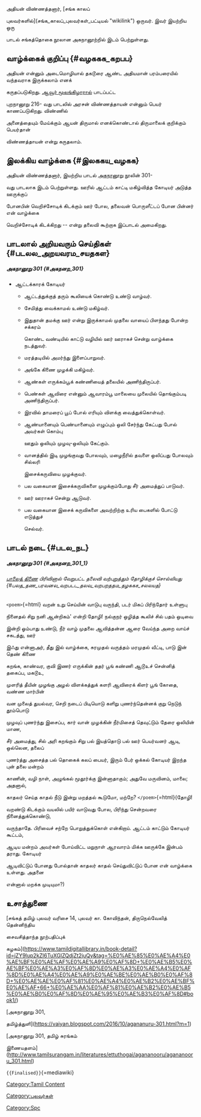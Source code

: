 அதியன் விண்ணத்தனார், [சங்க காலப்
புலவர்களில்](சங்க_காலப்_புலவர்கள்_பட்டியல் "wikilink") ஒருவர். இவர் இயற்றிய ஒரு
பாடல் சங்கத்தொகை நூலான அகநானூற்றில் இடம் பெற்றுள்ளது.

## வாழ்க்கைக் குறிப்பு {#வழககக_கறபப}

அதியன் என்னும் அடைமொழியால் தகடூரை ஆண்ட அதியமான் பரம்பரையில் வந்தவராக இருக்கலாம் எனக்
கருதப்படுகிறது. [ஆவூர் மூலங்கிழாரால்](ஆவூர்_மூலங்கிழார் "wikilink") பாடப்பட்ட
புறநானூறு 216- வது பாடலில் அரசன் விண்ணத்தாயன் என்னும் பெயர் காணப்படுகிறது. விண்ணில்
அனைத்தையும் மேய்க்கும் ஆயன் திருமால் எனக்கொண்டால் திருமாலைக் குறிக்கும் பெயர்தான்
விண்ணத்தாயன் என்று கருதலாம்.

## இலக்கிய வாழ்க்கை {#இலககய_வழகக}

அதியன் விண்ணத்தனார், இயற்றிய பாடல் [அகநானூறு](அகநானூறு "wikilink") நூலின் 301-
வது பாடலாக இடம் பெற்றுள்ளது. ஊரில் ஆட்டம் காட்டி மகிழ்வித்த கோடியர் அடுத்த ஊருக்குப்
போனபின் வெறிச்சோடிக் கிடக்கும் ஊர் போல, தலைவன் பொருளீட்டப் போன பின்னர் என் வாழ்க்கை
வெறிச்சோடிக் கிடக்கிறது -- என்று தலைவி கூற்றாக இப்பாடல் அமைகிறது.

## பாடலால் அறியவரும் செய்திகள் {#படலல_அறயவரம_சயதகள}

##### அகநானூறு 301 {#அகநனற_301}

-   ஆட்டக்காரக் கோடியர்
    -   ஆட்டத்துக்குத் தரும் கூலியைக் கொண்டு உண்டு வாழ்வர்.
    -   சேமித்து வைக்காமல் உண்டு மகிழ்வர்.
    -   இதுதான் தமக்கு ஊர் என்று இருக்காமல் முதலை வாயைப் பிளந்தது போன்ற சக்கரம்
        கொண்ட வண்டியில் காட்டு வழியில் ஊர் ஊராகச் சென்று வாழ்க்கை நடத்துவர்.
    -   மரத்தடியில் அமர்ந்து இளைப்பாறுவர்.
    -   அங்கே கிணை முழக்கி மகிழ்வர்.
    -   ஆண்கள் எருக்கம்பூக் கண்ணியைத் தலையில் அணிந்திருப்பர்.
    -   பெண்கள் ஆவிரை என்னும் ஆவாரம்பூ மாலையை முலையில் தொங்கும்படி அணிந்திருப்பர்.
    -   இரவில் தாமரைப் பூப் போல் எரியும் விளக்கு வைத்துக்கொள்வர்.
    -   ஆண்யானையும் பெண்யானையும் எழுப்பும் ஒலி சேர்ந்து கேட்பது போல் அவர்கள் கொம்பு
        ஊதும் ஒலியும் முழவு-ஒலியும் கேட்கும்.
    -   வானத்தில் இடி முழங்குவது போலவும், மழைநீரில் தவளை ஒலிப்பது போலவும் சில்லரி
        இசைக்கருவியை முழக்குவர்.
    -   பல வகையான இசைக்கருவிகளை முழக்கும்போது சீர் அமைத்துப் பாடுவர்.
    -   ஊர் ஊராகச் சென்று ஆடுவர்.
    -   பல வகையான இசைக் கருவிகளை அவற்றிற்கு உரிய பைகளில் போட்டு எடுத்துச்
        செல்வர்.

## பாடல் நடை {#படல_நட}

##### அகநானூறு 301 {#அகநனற_301_1}

###### [பாலைத் திணை](பாலைத்_திணை "wikilink") பிரிவினால் வேறுபட்ட தலைவி வற்புறுத்தும் தோழிக்குச் சொல்லியது {#பலத_தண_பரவனல_வறபடட_தலவ_வறபறததம_தழககச_சலலயத}

`<poem>`{=html} வறன் உறு செய்யின் வாடுபு வருந்தி, படர் மிகப் பிரிந்தோர் உள்ளுபு
நினைதல் சிறு நனி ஆன்றிகம்\' என்றி தோழி! நல்குநர் ஒழித்த கூலிச் சில் பதம் ஒடிவை
இன்றி ஓம்பாது உண்டு, நீர் வாழ் முதலை ஆவித்தன்ன ஆரை வேய்ந்த அறை வாய்ச் சகடத்து, ஊர்
இஃது என்னாஅர், தீது இல் வாழ்க்கை, சுரமுதல் வருத்தம் மரமுதல் வீட்டி, பாடு இன் தெண் கிணை
கறங்க, காண்வர, குவி இணர் எருக்கின் ததர் பூங் கண்ணி ஆடூஉச் சென்னித் தகைப்ப, மகடூஉ,
முளரித் தீயின் முழங்கு அழல் விளக்கத்துக் களரி ஆவிரைக் கிளர் பூங் கோதை, வண்ண மார்பின்
வன முலைத் துயல்வர, செறி நடைப் பிடியொடு களிறு புணர்ந்தென்னக் குறு நெடுந் தூம்பொடு
முழவுப் புணர்ந்து இசைப்ப, கார் வான் முழக்கின் நீர்மிசைத் தெவுட்டும் தேரை ஒலியின் மாண,
சீர் அமைத்து, சில் அரி கறங்கும் சிறு பல் இயத்தொடு பல் ஊர் பெயர்வனர் ஆடி, ஒல்லென, தலைப்
புணர்த்து அசைத்த பல் தொகைக் கலப் பையர், இரும் பேர் ஒக்கல் கோடியர் இறந்த புன் தலை மன்றம்
காணின், வழி நாள், அழுங்கல் மூதூர்க்கு இன்னாதாகும்; அதுவே மருவினம், மாலை; அதனால்,
காதலர் செய்த காதல் நீடு இன்று மறத்தல் கூடுமோ, மற்றே? `</poem>`{=html}(தோழி!
வறண்டு கிடக்கும் வயலில் பயிர் வாடுவது போல, பிரிந்து சென்றவரை நினைத்துக்கொண்டு,
வருந்தாதே. பிரிவைச் சற்றே பொறுத்துக்கொள் என்கிறாய். ஆட்டம் காட்டும் கோடியர் கூட்டம்,
ஆடிய மன்றம் அவர்கள் போய்விட்ட மறுநாள் ஆரவாரம் மிக்க ஊருக்கே இன்பம் தராது. கோடியர்
ஆடிவிட்டுப் போனது போல்தான் காதலர் காதல் செய்துவிட்டுப் போன என் வாழ்க்கை உள்ளது. அதனை
என்னால் மறக்க முடியுமா?)

## உசாத்துணை

[சங்கத் தமிழ் புலவர் வரிசை 14, புலவர் கா. கோவிந்தன், திருநெல்வேலித் தென்னிந்திய
சைவசித்தாந்த நூற்பதிப்புக்
கழகம்](https://www.tamildigitallibrary.in/book-detail?id=jZY9lup2kZl6TuXGlZQdjZt2juQy&tag=%E0%AE%85%E0%AE%A4%E0%AE%BF%E0%AE%AF%E0%AE%A9%E0%AF%8D+%E0%AE%B5%E0%AE%BF%E0%AE%A3%E0%AF%8D%E0%AE%A3%E0%AE%A4%E0%AF%8D%E0%AE%A4%E0%AE%A9%E0%AE%BE%E0%AE%B0%E0%AF%8D+%E0%AE%AE%E0%AF%81%E0%AE%A4%E0%AE%B2%E0%AE%BF%E0%AE%AF+66+%E0%AE%AA%E0%AF%81%E0%AE%B2%E0%AE%B5%E0%AE%B0%E0%AF%8D%E0%AE%95%E0%AE%B3%E0%AF%8D#book1/)
[அகநானூறு 301,
தமிழ்த்துளி](https://vaiyan.blogspot.com/2016/10/agananuru-301.html?m=1)
[அகநானூறு 301, தமிழ் சுரங்கம்
இணையதளம்](http://www.tamilsurangam.in/literatures/ettuthogai/agananooru/agananooru_301.html)
`{{Finalised}}`{=mediawiki}

[Category:Tamil Content](Category:Tamil_Content "wikilink")
[Category:புலவர்கள்](Category:புலவர்கள் "wikilink")
[Category:Spc](Category:Spc "wikilink")
